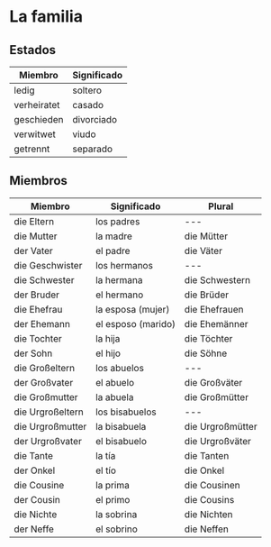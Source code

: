 # La familia

## Estados

|Miembro|	Significado|
| ---- | ---- |
|ledig	|soltero|
|verheiratet	|casado|
|geschieden	|divorciado|
|verwitwet	|viudo|
|getrennt	|separado|

## Miembros

| Miembro |	Significado | Plural |
| ---- | ---- | ---- |
|die Eltern |	los padres| --- |
|die Mutter |	la madre|	die Mütter|
|der Vater |	el padre|	die Väter|
|die Geschwister |	los hermanos| --- |
|die Schwester |	la hermana|	die Schwestern|
|der Bruder |	el hermano|	die Brüder|
|die Ehefrau |	la esposa (mujer)|	die Ehefrauen|
|der Ehemann |	el esposo (marido)|	die Ehemänner|
|die Tochter |	la hija|	die Töchter|
|der Sohn |	el hijo|	die Söhne|
|die Großeltern |	los abuelos	| --- |
|der Großvater |	el abuelo|	die Großväter|
|die Großmutter	|la abuela|	die Großmütter|
|die Urgroßeltern	|los bisabuelos	| --- |
|die Urgroßmutter |	la bisabuela|	die Urgroßmütter|
|der Urgroßvater |	el bisabuelo|	die Urgroßväter|
|die Tante |	la tía |	die Tanten|
|der Onkel |	el tío |	die Onkel|
|die Cousine |	la prima |	die Cousinen|
|der Cousin |	el primo |	die Cousins|
|die Nichte |	la sobrina |	die Nichten|
|der Neffe |	el sobrino |	die Neffen|

